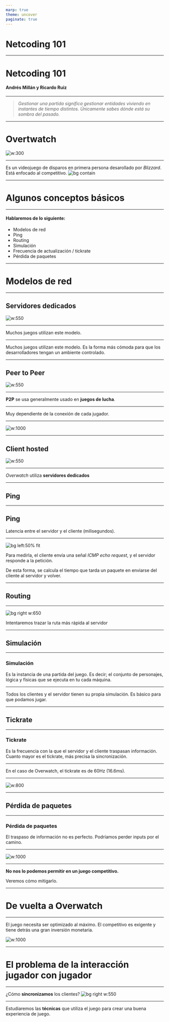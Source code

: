 ```yaml
---
marp: true
theme: uncover
paginate: true
---
```


# Netcoding 101

---

# Netcoding 101

#### Andrés Millán y Ricardo Ruiz

---

> *Gestionar una partida significa gestionar entidades viviendo en instantes de tiempo distintos. Únicamente sabes dónde está su sombra del pasado.*

---

# Overtwatch

![w:300](./img/Overwatch_circle_logo.svg)

---
<!-- _backgroundColor: white -->

Es un videojuego de disparos en primera persona desarollado por *Blizzard*. Está enfocado al competitivo.
![bg contain](./img/Tracerfondo.jpg)

---

# Algunos conceptos básicos

---

#### Hablaremos de lo siguiente:

- Modelos de red
- Ping
- Routing
- Simulación
- Frecuencia de actualización / tickrate
- Pérdida de paquetes

---

# Modelos de red

---

## Servidores dedicados

<!-- _backgroundColor: white -->
![w:550](./img/Client-server.jpg)

---

Muchos juegos utilizan este modelo.

---

Muchos juegos utilizan este modelo.
Es la forma más cómoda para que los desarrolladores tengan un ambiente controlado.

---

## Peer to Peer

<!-- _backgroundColor: white -->
![w:550](./img/P2P.jpg)

---

**P2P** se usa generalmente usado en **juegos de lucha**.

---

Muy dependiente de la conexión de cada jugador.

---

![w:1000](./video/P2P_lag.gif)

---

## Client hosted

<!-- _backgroundColor: white -->
![w:550](./img/Client-hosted.jpg)

---

*Overwatch* utiliza **servidores dedicados**

---

## Ping

---

## Ping

Latencia entre el servidor y el cliente (milisegundos).

---

![bg left:50% fit](./img/ping.jpg)

Para medirla, el cliente envía una señal *ICMP echo request*, y el servidor responde a la petición.

De esta forma, se calcula el tiempo que tarda un paquete en enviarse del cliente al servidor y volver.

---

## Routing

---

![bg right w:650](./img/Routing.jpg)

Intentaremos trazar la ruta más rápida al servidor

---

## Simulación

---


### Simulación
Es la instancia de una partida del juego. Es decir; el conjunto de personajes, lógica y físicas que se ejecuta en tu cada máquina.

---

Todos los clientes y el servidor tienen su propia simulación. Es básico para que podamos jugar.

---

## Tickrate

---

### Tickrate
Es la frecuencia con la que el servidor y el cliente traspasan información. Cuanto mayor es el tickrate, más precisa la sincronización.

---

En el caso de Overwatch, el tickrate es de 60Hz (16.6ms).

---

![w:800](./img/tickrate.jpg)

---

## Pérdida de paquetes

---

### Pérdida de paquetes
El traspaso de información no es perfecto. Podríamos perder inputs por el camino.

---

![w:1000](./img/packet-loss.jpg)

---

**No nos lo podemos permitir en un juego competitivo.**

Veremos cómo mitigarlo.

---

# De vuelta a Overwatch

---

El juego necesita ser optimizado al máximo. El competitivo es exigente y tiene detrás una gran inversión monetaria.

![w:1000](./img/OWL.jpg)

---

# El problema de la interacción jugador con jugador

---

¿Cómo **sincronizamos** los clientes?
![bg right w:550](./img/Sync.jpg)

---
Estudiaremos las **técnicas** que utiliza el juego para crear una buena experiencia de juego.